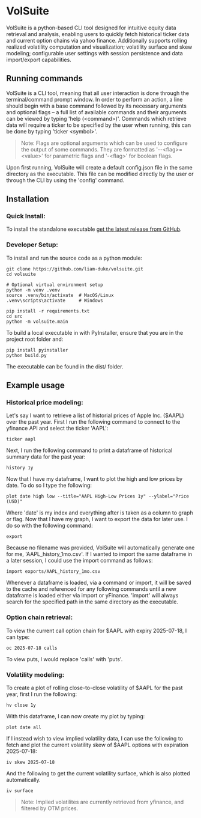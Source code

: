 # VolSuite

VolSuite is a python-based CLI tool designed for intuitive equity data retrieval and analysis, enabling users to quickly fetch historical ticker data and current option chains via yahoo finance. Additionally supports rolling realized volatility computation and visualization; volatility surface and skew modeling; configurable user settings with session persistence and data import/export capabilities.

## Running commands

VolSuite is a CLI tool, meaning that all user interaction is done through the terminal/command prompt window. In order to perform an action, a line should begin with a base command followed by its necessary arguments and optional flags – a full list of available commands and their arguments can be viewed by typing 'help (\<command\>)'. Commands which retrieve data will require a ticker to be specified by the user when running, this can be done by typing 'ticker \<symbol\>'.

> Note: Flags are optional arguments which can be used to configure the output of some commands. They are formatted as '--\<flag\>=\<value\>' for parametric flags and '-\<flag\>' for boolean flags.

Upon first running, VolSuite will create a default config.json file in the same directory as the executable. This file can be modified directly by the user or through the CLI by using the 'config' command.

## Installation

### Quick Install:
To install the standalone executable [get the latest release from GitHub](https://github.com/liam-duke/volsuite/releases).

### Developer Setup:
To install and run the source code as a python module:

```
git clone https://github.com/liam-duke/volsuite.git
cd volsuite

# Optional virtual environment setup
python -m venv .venv
source .venv/bin/activate  # MacOS/Linux
.venv\scripts\activate     # Windows

pip install -r requirements.txt
cd src
python -m volsuite.main
```

To build a local executable in with PyInstaller, ensure that you are in the project root folder and:

```
pip install pyinstaller
python build.py
```

The executable can be found in the dist/ folder.

## Example usage

### Historical price modeling:

Let's say I want to retrieve a list of historial prices of Apple Inc. ($AAPL) over the past year. First I run the following command to connect to the yfinance API and select the ticker 'AAPL':

```
ticker aapl
```

Next, I run the following command to print a dataframe of historical summary data for the past year:

```
history 1y
```

Now that I have my dataframe, I want to plot the high and low prices by date. To do so I type the following:

```
plot date high low --title="AAPL High-Low Prices 1y" --ylabel="Price (USD)"
```

Where 'date' is my index and everything after is taken as a column to graph or flag. Now that I have my graph, I want to export the data for later use. I do so with the following command:

```
export
```

Because no filename was provided, VolSuite will automatically generate one for me, 'AAPL_history_1mo.csv'. If I wanted to import the same dataframe in a later session, I could use the import command as follows:

```
import exports/AAPL_history_1mo.csv
```

Whenever a dataframe is loaded, via a command or import, it will be saved to the cache and referenced for any following commands until a new dataframe is loaded either via import or yFinance. 'import' will always search for the specified path in the same directory as the executable.

### Option chain retrieval:

To view the current call option chain for $AAPL with expiry 2025-07-18, I can type:

```
oc 2025-07-18 calls
```

To view puts, I would replace 'calls' with 'puts'.

### Volatility modeling:

To create a plot of rolling close-to-close volatility of $AAPL for the past year, first I run the following:

```
hv close 1y
```

With this dataframe, I can now create my plot by typing:

```
plot date all
```

If I instead wish to view implied volatility data, I can use the following to fetch and plot the current volatility skew of $AAPL options with expiration 2025-07-18:

```
iv skew 2025-07-18
```

And the following to get the current volatility surface, which is also plotted automatically.

```
iv surface
```

> Note: Implied volatilites are currently retrieved from yfinance, and filtered by OTM prices.
